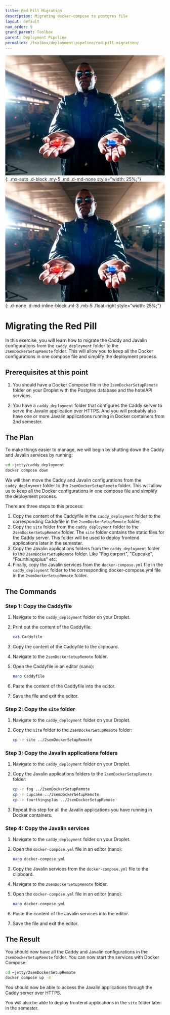 ```yaml
---
title: Red Pill Migration
description: Migrating docker-compose to postgres file
layout: default
nav_order: 9
grand_parent: Toolbox
parent: Deployment Pipeline
permalink: /toolbox/deployment-pipeline/red-pill-migration/
---
```


![Caddy Logo](./images/redblue.webp){: .mx-auto .d-block .my-5 .md .d-md-none  style="width: 25%;"}
![Caddy Logo](./images/redblue.webp){: .d-none .d-md-inline-block .ml-3 .mb-5 .float-right style="width: 25%;"}

# Migrating the Red Pill

In this exercise, you will learn how to migrate the Caddy and Javalin configurations from the `caddy_deployment` folder to the `2semDockerSetupRemote` folder. This will allow you to keep all the Docker configurations in one compose file and simplify the deployment process.

## Prerequisites at this point

1. You should have a Docker Compose file in the `2semDockerSetupRemote` folder on your Droplet with the Postgres database and the hotelAPI services.

2. You have a `caddy_deployment` folder that configures the Caddy server to serve the Javalin application over HTTPS. And you will probably also have one or more Javalin applications running in Docker containers from 2nd semester.

## The Plan

To make things easier to manage, we will begin by shutting down the Caddy and Javalin services by running:

```bash
cd ~jetty/caddy_deployment
docker compose down
```

We will then move the Caddy and Javalin configurations from the `caddy_deployment` folder to the `2semDockerSetupRemote` folder. This will allow us to keep all the Docker configurations in one compose file and simplify the deployment process.

There are three steps to this process:

1. Copy the content of the Caddyfile in the `caddy_deployment` folder to the corresponding Caddyfile in the `2semDockerSetupRemote` folder.
2. Copy the `site` folder from the `caddy_deployment` folder to the `2semDockerSetupRemote` folder. The `site` folder contains the static files for the Caddy server. This folder will be used to deploy frontend applications later in the semester.
3. Copy the Javalin applications folders from the `caddy_deployment` folder to the `2semDockerSetupRemote` folder. Like "Fog carport", "Cupcake", "Fourthingsplus" etc.
4. Finally, copy the Javalin services from the `docker-compose.yml` file in the `caddy_deployment` folder to the corresponding docker-compose.yml file in the `2semDockerSetupRemote` folder.

## The Commands

### Step 1: Copy the Caddyfile

1. Navigate to the `caddy_deployment` folder on your Droplet.
2. Print out the content of the Caddyfile:

    ```bash
    cat Caddyfile
    ```

3. Copy the content of the Caddyfile to the clipboard.
4. Navigate to the `2semDockerSetupRemote` folder.
5. Open the Caddyfile in an editor (nano):

    ```bash
    nano Caddyfile
    ```

6. Paste the content of the Caddyfile into the editor.
7. Save the file and exit the editor.

### Step 2: Copy the `site` folder

1. Navigate to the `caddy_deployment` folder on your Droplet.
2. Copy the `site` folder to the `2semDockerSetupRemote` folder:

    ```bash
    cp -r site ../2semDockerSetupRemote
    ```

### Step 3: Copy the Javalin applications folders

1. Navigate to the `caddy_deployment` folder on your Droplet.
2. Copy the Javalin applications folders to the `2semDockerSetupRemote` folder:

    ```bash
    cp -r fog ../2semDockerSetupRemote
    cp -r cupcake ../2semDockerSetupRemote
    cp -r fourthingsplus ../2semDockerSetupRemote
    ```

3. Repeat this step for all the Javalin applications you have running in Docker containers.

### Step 4: Copy the Javalin services

1. Navigate to the `caddy_deployment` folder on your Droplet.
2. Open the `docker-compose.yml` file in an editor (nano):

    ```bash
    nano docker-compose.yml
    ```

3. Copy the Javalin services from the `docker-compose.yml` file to the clipboard.
4. Navigate to the `2semDockerSetupRemote` folder.
5. Open the `docker-compose.yml` file in an editor (nano):

    ```bash
    nano docker-compose.yml
    ```

6. Paste the content of the Javalin services into the editor.
7. Save the file and exit the editor.

## The Result

You should now have all the Caddy and Javalin configurations in the `2semDockerSetupRemote` folder. You can now start the services with Docker Compose:

```bash
cd ~jetty/2semDockerSetupRemote
docker compose up -d
```

You should now be able to access the Javalin applications through the Caddy server over HTTPS.

You will also be able to deploy frontend applications in the `site` folder later in the semester.
